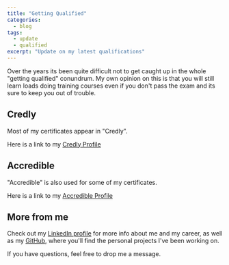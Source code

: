 ```yaml
---
title: "Getting Qualified"
categories:
  - blog
tags:
  - update
  - qualified
excerpt: "Update on my latest qualifications"
---
```


Over the years its been quite difficult not to get caught up in the whole "getting qualified" conundrum. My own opinion on this is that you will still learn loads doing training courses even if you don't pass the exam and its sure to keep you out of trouble.

## Credly

Most of my certificates appear in "Credly".

Here is a link to my [Credly Profile](https://www.credly.com/users/robert-bogan.a378524d/badges?sort=-state_updated_at&page=1)

## Accredible

"Accredible" is also used for some of my certificates.

Here is a link to my [Accredible Profile](https://skillshub.isqi.org/profile/robertpaulbogan602371/wallet)

## More from me

Check out my [LinkedIn profile][linkedin-profile] for more info about me and my career, as well as my [GitHub][github-profile], where you'll find the personal projects I've been working on.

If you have questions, feel free to drop me a message.

[linkedin-profile]: https://www.linkedin.com/in/robertbogan/
[github-profile]:   https://github.com/robert-bogan
